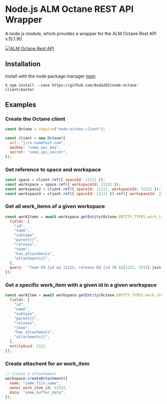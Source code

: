 # Node.js ALM Octane REST API Wrapper

A node.js module, which provides a wrapper for the ALM Octane Rest API v.15.1.90.

[![ALM Octane Rest API](https://img.shields.io/badge/ALM%20Octane%20Rest%20API--green.svg)](https://admhelp.microfocus.com/octane/en/15.1.90/Online/Content/API/articles_API2.htm?Highlight=rest%20api)

## Installation

Install with the node package manager [npm](http://npmjs.org):

```shell
$ npm install --save https://github.com/0xda203/node-octane-client/master
```

## Examples

### Create the Octane client

```javascript
const Octane = require("node-octane-client");

const client = new Octane({
  url: "jira.somehost.com",
  apiKey: "some_api_key",
  secret: "some_api_secret",
});
```

### Get reference to space and workspace

```javascript
const space = client.ref({ spaceId: 11111 });
const workspace = space.ref({ workspaceId: 22222 });
const workspace2 = client.ref({ spaceId: 11111, workspaceId: 22222 });
const workspace3 = client.ref({ spaceId: 11111 }).ref({ workspaceId: 22222 });
```

### Get all work_items of a given workspace

```javascript
const workItems = await workspace.getEntity(Octane.ENTITY_TYPES.work_items, {
  fields: [
    "id",
    "name",
    "subtype",
    "parent{}",
    "release",
    "team",
    "has_attachments",
    "attachments{}",
  ],
  query: `"team EQ {id eq 1111}; release EQ {id IN ${[2222, 3333].join(",")}}"`,
});
```

### Get a specific work_item with a given id in a given workspace

```javascript
const workItem = await workspace.getEntity(Octane.ENTITY_TYPES.work_items, {
  fields: [
    "id",
    "name",
    "subtype",
    "parent{}",
    "release",
    "team",
    "has_attachments",
    "attachments{}",
  ],
  entityUuid: 1111
});
```

### Create attachent for an work_item

```javascript
// create a attachement
workspace.createAttachment({
  name: "some_file_name",
  owner_work_item_id: 33333,
  data: "some_buffer_data",
});
```
